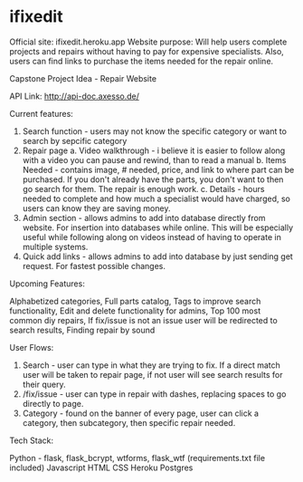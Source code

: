 # ifixedit
Official site: ifixedit.heroku.app
Website purpose: Will help users complete projects and repairs without having to pay for expensive specialists. Also, users can find links to purchase the items needed for the repair online.

Capstone Project Idea - Repair Website

API Link: http://api-doc.axesso.de/

Current features:

1. Search function - users may not know the specific category or want to search by sepcific category
2. Repair page
    a. Video walkthrough - i believe it is easier to follow along with a video you can pause and            rewind, than to read a manual
    b. Items Needed - contains image, # needed, price, and link to where part can be purchased. If          you don't already have the parts, you don't want to then go search for them. The repair is            enough work.
    c. Details - hours needed to complete and how much a specialist would have charged, so users can        know they are saving money.
3. Admin section - allows admins to add into database directly from website. For insertion into databases while online. This will be especially useful while following along on videos instead of having to operate in multiple systems.
4. Quick add links - allows admins to add into database by just sending get request. For fastest possible changes.

Upcoming Features:

Alphabetized categories,
Full parts catalog,
Tags to improve search functionality,
Edit and delete functionality for admins,
Top 100 most common diy repairs,
If fix/issue is not an issue user will be redirected to search results,
Finding repair by sound


User Flows:

1. Search - user can type in what they are trying to fix. If a direct match user will be taken to repair page, if not user will see search results for their query.
2. /fix/issue - user can type in repair with dashes, replacing spaces to go directly to page. 
3. Category - found on the banner of every page, user can click a category, then subcategory, then specific repair needed.

Tech Stack:

Python - flask, flask_bcrypt, wtforms, flask_wtf (requirements.txt file included)
Javascript
HTML
CSS
Heroku
Postgres
